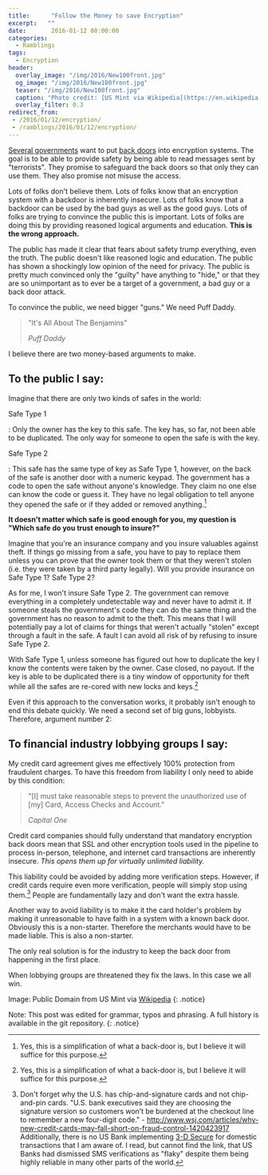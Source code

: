 ```yaml
---
title:      "Follow the Money to save Encryption"
excerpt:   ""
date:       2016-01-12 08:00:00
categories:
  - Ramblings
tags:
  - Encryption
header:
  overlay_image: "/img/2016/New100front.jpg"
  og_image: "/img/2016/New100front.jpg"
  teaser: "/img/2016/New100front.jpg"
  caption: "Photo credit: [US Mint via Wikipedia](https://en.wikipedia.org/wiki/United_States_dollar#/media/File:New100front.jpg)"
  overlay_filter: 0.3
redirect_from:
 - /2016/01/12/encryption/
 - /ramblings/2016/01/12/encryption/
---
```


[Several governments](http://www.wsj.com/articles/fbi-seeks-to-reframe-encryption-debate-1451417252) want to put [back doors](https://www.eff.org/deeplinks/2015/12/encryption-balance-2015-review) into encryption systems.  The goal is to be able to provide safety by being able to read messages sent by "terrorists".  They promise to safeguard the back doors so that only they can use them. They also promise not misuse the access.

Lots of folks don't believe them.  Lots of folks know that an encryption system with a backdoor is inherently insecure.  Lots of folks know that a backdoor can be used by the bad guys as well as the good guys.  Lots of folks are trying to convince the public this is important.  Lots of folks are doing this by providing reasoned logical arguments and education. **This is the wrong approach.**

The public has made it clear that fears about safety trump everything, even the truth. The public doesn't like reasoned logic and education. The public has shown a shockingly low opinion of the need for privacy. The public is pretty much convinced only the "guilty" have anything to "hide," or that they are so unimportant as to ever be a target of a government, a bad guy or a back door attack.

To convince the public, we need bigger "guns." We need Puff Daddy. 

> "It's All About The Benjamins"
>
> <cite>Puff Daddy</cite>

I believe there are two money-based arguments to make.

## To the public I say:

Imagine that there are only two kinds of safes in the world:

Safe Type 1

: Only the owner has the key to this safe.  The key has, so far, not been able to be duplicated.  The only way for someone to open the safe is with the key.

Safe Type 2

: This safe has the same type of key as Safe Type 1, however, on the back of the safe is another door with a numeric keypad.  The government has a code to open the safe without anyone's knowledge.  They claim no one else can know the code or guess it.  They have no legal obligation to tell anyone they opened the safe or if they added or removed anything.[^1]

**It doesn't matter which safe is good enough for you, my question is "Which safe do you trust enough to insure?"**

Imagine that you're an insurance company and you insure valuables against theft.  If things go missing from a safe, you have to pay to replace them unless you can prove that the owner took them or that they weren't stolen (i.e. they were taken by a third party legally).  Will you provide insurance on Safe Type 1?  Safe Type 2?

As for me, I won't insure Safe Type 2.  The government can remove everything in a completely undetectable way and never have to admit it.  If someone steals the government's code they can do the same thing and the government has no reason to admit to the theft.  This means that I will potentially pay a lot of claims for things that weren't actually "stolen" except through a fault in the safe.  A fault I can avoid all risk of by refusing to insure Safe Type 2.

With Safe Type 1, unless someone has figured out how to duplicate the key I know the contents were taken by the owner.  Case closed, no payout.  If the key is able to be duplicated there is a tiny window of opportunity for theft while all the safes are re-cored with new locks and keys.[^1]

Even if this approach to the conversation works, it probably isn't enough to end this debate quickly.  We need a second set of big guns, lobbyists.  Therefore, argument number 2:

## To financial industry lobbying groups I say:

My credit card agreement gives me effectively 100% protection from fraudulent charges. To have this freedom from liability I only need to abide by this condition:

> "[I] must take reasonable steps to prevent the unauthorized use of [my] Card, Access Checks and Account."
>
> <cite>Capital One</cite>

Credit card companies should fully understand that mandatory encryption back doors mean that SSL and other encryption tools used in the pipeline to process in-person, telephone, and internet card transactions are inherently insecure. *This opens them up for virtually unlimited liability.*

This liability could be avoided by adding more verification steps. However, if credit cards require even more verification, people will simply stop using them.[^2] People are fundamentally lazy and don't want the extra hassle.

Another way to avoid liability is to make it the card holder's problem by making it unreasonable to have faith in a system with a known back door. Obviously this is a non-starter. Therefore the merchants would have to be made liable. This is also a non-starter.

The only real solution is for the industry to keep the back door from happening in the first place.

When lobbying groups are threatened they fix the laws. In this case we all win. 

[^1]: Yes, this is a simplification of what a back-door is, but I believe it will suffice for this purpose.

[^2]: Don't forget why the U.S. has chip-and-signature cards and not chip-and-pin cards. "U.S. bank executives said they are choosing the signature version so customers won’t be burdened at the checkout line to remember a new four-digit code." - http://www.wsj.com/articles/why-new-credit-cards-may-fall-short-on-fraud-control-1420423917  Additionally, there is no US Bank implementing [3-D Secure](https://en.wikipedia.org/wiki/3-D_Secure) for domestic transactions that I am aware of.  I read, but cannot find the link, that US Banks had dismissed SMS verifications as "flaky" despite them being highly reliable in many other parts of the world.

Image: Public Domain from US Mint via [Wikipedia](https://en.wikipedia.org/wiki/United_States_dollar#/media/File:New100front.jpg)
{: .notice}

Note: This post was edited for grammar, typos and phrasing.  A full history is available in the git repository.
{: .notice}
